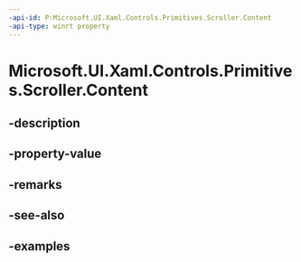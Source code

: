 ```yaml
---
-api-id: P:Microsoft.UI.Xaml.Controls.Primitives.Scroller.Content
-api-type: winrt property
---
```


# Microsoft.UI.Xaml.Controls.Primitives.Scroller.Content

<!--
public Microsoft.UI.Xaml.UIElement Content { get; set; }
-->


## -description

## -property-value

## -remarks

## -see-also

## -examples



